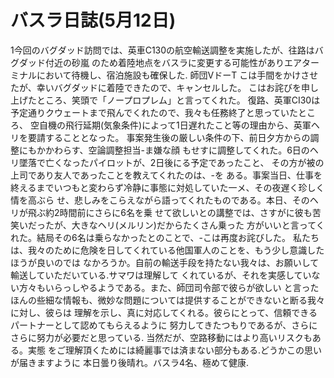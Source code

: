 # バスラ日誌(5月12日)

1今回のバグダッド訪問では、英車C130の航空輸送調整を実施したが、往路はバグダッド付近の砂嵐
のため着陸地点をバスラに変更する可能性がありエアターミナルにおいて待機し、宿泊施設も確保した.
師団VドーT
こは手間をかけさせたが、幸いバグダッドに着陸できたので、キャンセルした。
こはお詫びを申し上げたところ、笑頭で「ノープロプレム」と言ってくれた。
復路、英軍CI30は予定通りクウェートまで飛んでくれたので、我々も任務終了と思っていたところ、
空自機の飛行延期(気象条件)によって1日遅れたこと等の理由から、英軍ヘリを要請することとなった。
事案発生後の厳しい条件の下、前日夕方からの調整にもかかわらす、空論調整担当-ま嫌な顔
もせすに調整してくれた。6日のヘリ墜落で亡くなったパイロットが、2日後にる予定であったこと、
その方が被の上司であり友人であったことを教えてくれたのは、-を
ある。事案当日、仕事を
終えるまでいつもと変わらず冷静に事態に対処していた一メ、その夜遅く珍しく情を高ぶら
せ、悲しみをこらえながら語ってくれたものである。本日、そのヘリが飛ぶ約2時間前にさらに6名を乗
せて欲しいとの講整では、さすがに彼も苦笑いだったが、大きなヘリ(メルリン)だからたくさん乗った
方がいいと言ってくれた。結局その6名は乗らなかったとのことで、-こは再度お詫びした。
私たちは、我々のために危険を日してくれている他国軍人のことを、もう少し意識したほうが良いのでは
なかろうか。自前の輸送手段を持たない我々は、お願いして輸送していただいている.サマワは理解して
くれているが、それを実感していない方々もいらっしやるようである。また、師団司令部で彼らが欲しい
と言ったほんの些細な情報も、微妙な問題については提供することができないと断る我々に対し、彼らは
理解を示し、真に対応してくれる。彼らにとって、信頼できるパートナーとして認めてもらえるように
努力してきたつもりであるが、さらにさらに努力が必要だと思っている.
当然だが、空路移動にはより高いリスクもある。実態
をご理解頂くためには綺麗事では済まない部分もある.どうかこの思いが届きますように
本日曇り後晴れ。バスラ4名、極めて健康.
